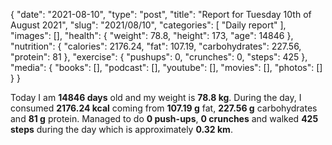 {
    "date": "2021-08-10",
    "type": "post",
    "title": "Report for Tuesday 10th of August 2021",
    "slug": "2021\/08\/10",
    "categories": [
        "Daily report"
    ],
    "images": [],
    "health": {
        "weight": 78.8,
        "height": 173,
        "age": 14846
    },
    "nutrition": {
        "calories": 2176.24,
        "fat": 107.19,
        "carbohydrates": 227.56,
        "protein": 81
    },
    "exercise": {
        "pushups": 0,
        "crunches": 0,
        "steps": 425
    },
    "media": {
        "books": [],
        "podcast": [],
        "youtube": [],
        "movies": [],
        "photos": []
    }
}

Today I am <strong>14846 days</strong> old and my weight is <strong>78.8 kg</strong>. During the day, I consumed <strong>2176.24 kcal</strong> coming from <strong>107.19 g</strong> fat, <strong>227.56 g</strong> carbohydrates and <strong>81 g</strong> protein. Managed to do <strong>0 push-ups</strong>, <strong>0 crunches</strong> and walked <strong>425 steps</strong> during the day which is approximately <strong>0.32 km</strong>.